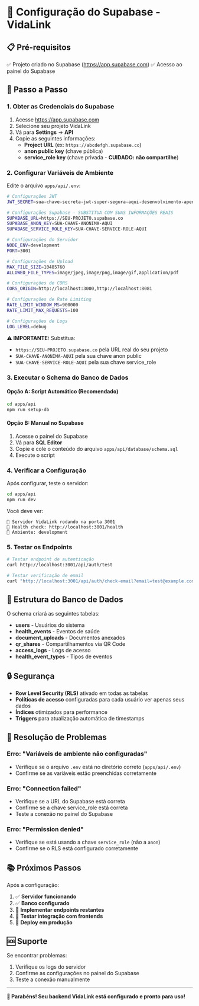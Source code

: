 # 🚀 Configuração do Supabase - VidaLink

## 📋 Pré-requisitos

✅ Projeto criado no Supabase (https://app.supabase.com)
✅ Acesso ao painel do Supabase

## 🔧 Passo a Passo

### **1. Obter as Credenciais do Supabase**

1. Acesse https://app.supabase.com
2. Selecione seu projeto VidaLink
3. Vá para **Settings** → **API**
4. Copie as seguintes informações:
   - **Project URL** (ex: `https://abcdefgh.supabase.co`)
   - **anon public key** (chave pública)
   - **service_role key** (chave privada - **CUIDADO: não compartilhe**)

### **2. Configurar Variáveis de Ambiente**

Edite o arquivo `apps/api/.env`:

```bash
# Configurações JWT
JWT_SECRET=sua-chave-secreta-jwt-super-segura-aqui-desenvolvimento-apenas

# Configurações Supabase - SUBSTITUA COM SUAS INFORMAÇÕES REAIS
SUPABASE_URL=https://SEU-PROJETO.supabase.co
SUPABASE_ANON_KEY=SUA-CHAVE-ANONIMA-AQUI
SUPABASE_SERVICE_ROLE_KEY=SUA-CHAVE-SERVICE-ROLE-AQUI

# Configurações do Servidor
NODE_ENV=development
PORT=3001

# Configurações de Upload
MAX_FILE_SIZE=10485760
ALLOWED_FILE_TYPES=image/jpeg,image/png,image/gif,application/pdf

# Configurações de CORS
CORS_ORIGIN=http://localhost:3000,http://localhost:8081

# Configurações de Rate Limiting
RATE_LIMIT_WINDOW_MS=900000
RATE_LIMIT_MAX_REQUESTS=100

# Configurações de Logs
LOG_LEVEL=debug
```

**⚠️ IMPORTANTE:** Substitua:
- `https://SEU-PROJETO.supabase.co` pela URL real do seu projeto
- `SUA-CHAVE-ANONIMA-AQUI` pela sua chave anon public
- `SUA-CHAVE-SERVICE-ROLE-AQUI` pela sua chave service_role

### **3. Executar o Schema do Banco de Dados**

#### **Opção A: Script Automático (Recomendado)**

```bash
cd apps/api
npm run setup-db
```

#### **Opção B: Manual no Supabase**

1. Acesse o painel do Supabase
2. Vá para **SQL Editor**
3. Copie e cole o conteúdo do arquivo `apps/api/database/schema.sql`
4. Execute o script

### **4. Verificar a Configuração**

Após configurar, teste o servidor:

```bash
cd apps/api
npm run dev
```

Você deve ver:
```
🚀 Servidor VidaLink rodando na porta 3001
📱 Health check: http://localhost:3001/health
🔧 Ambiente: development
```

### **5. Testar os Endpoints**

```bash
# Testar endpoint de autenticação
curl http://localhost:3001/api/auth/test

# Testar verificação de email
curl "http://localhost:3001/api/auth/check-email?email=test@example.com"
```

## 🎯 Estrutura do Banco de Dados

O schema criará as seguintes tabelas:

- **users** - Usuários do sistema
- **health_events** - Eventos de saúde
- **document_uploads** - Documentos anexados
- **qr_shares** - Compartilhamentos via QR Code
- **access_logs** - Logs de acesso
- **health_event_types** - Tipos de eventos

## 🔒 Segurança

- **Row Level Security (RLS)** ativado em todas as tabelas
- **Políticas de acesso** configuradas para cada usuário ver apenas seus dados
- **Índices** otimizados para performance
- **Triggers** para atualização automática de timestamps

## 🐛 Resolução de Problemas

### **Erro: "Variáveis de ambiente não configuradas"**
- Verifique se o arquivo `.env` está no diretório correto (`apps/api/.env`)
- Confirme se as variáveis estão preenchidas corretamente

### **Erro: "Connection failed"**
- Verifique se a URL do Supabase está correta
- Confirme se a chave service_role está correta
- Teste a conexão no painel do Supabase

### **Erro: "Permission denied"**
- Verifique se está usando a chave `service_role` (não a `anon`)
- Confirme se o RLS está configurado corretamente

## 📚 Próximos Passos

Após a configuração:

1. ✅ **Servidor funcionando**
2. ✅ **Banco configurado**
3. 🔄 **Implementar endpoints restantes**
4. 🔄 **Testar integração com frontends**
5. 🔄 **Deploy em produção**

## 🆘 Suporte

Se encontrar problemas:
1. Verifique os logs do servidor
2. Confirme as configurações no painel do Supabase
3. Teste a conexão manualmente

---

**🎉 Parabéns! Seu backend VidaLink está configurado e pronto para uso!** 